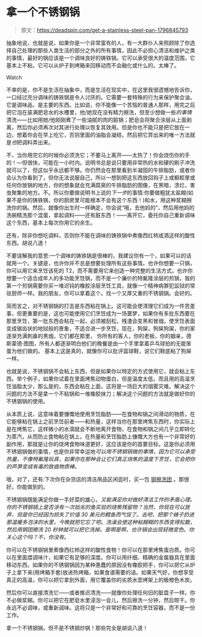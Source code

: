 # 拿一个不锈钢锅

> 原文：<https://deadspin.com/get-a-stainless-steel-pan-1796845793>

抽象地说，也就是说，如果你是一个非常富有的人，有一大群仆人来照顾除了你选择自己处理的那些人类生活的部分之外的所有事情，因此不必担心清洁和维护之类的事情，最好的锅应该是一个调味良好的铸铁锅。它可以承受很大的温度范围，它基本上不粘，它可以从炉子到烤箱来回移动而不会融化或什么的。太棒了。

Watch

不幸的是，你不是生活在抽象中，而是生活在现实中，在这里我很遗憾地告诉你，一口经过充分调味的铸铁锅是令人讨厌的。它需要一套特殊的行为来保护聚合油，它是调味品，是主要的东西。比如说，你不能像一个苦恼的普通人那样，用完之后把它泡在装满肥皂水的水槽里，他/她现在没有精力擦洗，但至少想做一些*的事情*清洗——比如用她/他刚刚煮了一些油腻的肉的脏锅；肥皂会将聚合涂层从上面剥离，然后你必须再次对其进行处理以恢复其效用。但是你也不能只是把它放在一边，想着你会在早上吃它，否则里面的油脂会凝结，然后把它弄出来的唯一方法就是*也*把调料弄出来。

不，当你用完它的时候你必须洗它；不要马上离开——太热了！你会烧伤你的手的！—但很快，可能在一小时内。说明书总是说只要用非常热的水和硬的刷子冲洗就可以了，但这似乎永远都不够。你仍然会在那里看到半凝固的牛排脂肪，或者你会认为你看到了，但你无法说服自己，所以一想到把这东西放回钩子上或橱柜里或任何你放锅的地方，你的想象就会充满腐臭的牛排脂肪的图像，在黑暗，溃烂，害虫聚集的地方。不。所以你要做说明书上说的*下一步*的事情:你要做粗犹太盐糊(如果不是你的铸铁锅，你的厨房里可能根本不会有这个东西！)和水，用这种浆糊擦洗你的锅。然后，就像你出生时一样确定，你会说“哦，去他妈的”，然后用他妈的洗碗精洗那个混蛋，拿起调料——还有脏东西！——离开它，委托你自己重新调味这个东西，基本上每次你用它的余生。

还有，除非你想吃调料，否则你不能在调味的铸铁锅中煮像西红柿或酒这样的酸性东西。胡说八道！

不要误解我的意思:一个调味的铸铁锅是很棒的，我建议你有一个，如果可以的话就用一个。关键是，也许你并不总是想要处理所有这些事情。也许你想要一只锅，你可以用它来烹饪该死的 T2，而不需要用它来创造一种完整的生活方式。也许你想要一个适合成年人的多功能烹饪锅，而不是一个廉价的特氟隆涂层的煎锅，我的第一个煎锅需要你买一堆迟钝的橡胶涂层烹饪工具，就像一个精神病罪犯监狱的常驻厨师一样。我的朋友，你可以拿着这个。找一个又厚又重的不锈钢锅。会好的。

简而言之，对不锈钢锅的打击是东西粘在锅上。这可能会使清理它们成为一件苦差事，但更重要的是，这也可能使用它们烹饪成为一场噩梦，如果你有多批东西要在那里烹饪，第一批东西会粘在一起，必须被刮松，残渣会变黑和冒烟，使烹饪表面变成锯齿状的地狱般的景象，不适合进一步烹饪，现在，狗屎，狗屎狗屎，你的家逐渐充满刺鼻的黑烟，它们都在那里， 你所有的客人，你的老板，你的姻亲，德斯蒙德·图图，所有人都逐渐明白他们的晚餐是由一个手里拿着乒乓球拍的无能笨蛋为他们做的。 基本上这是真的，就像你可以批评篮球鞋，说它们鞋底粘了狗屎一样。

也就是说，不锈钢锅不会粘上东西，但是如果你以特定的方式使用它，就会粘上东西。举个例子，如果你试着在里面烤焦动物蛋白，但是温度太低，而且用的高温烹饪油脂太少，那么是的，东西会粘在上面，这将是一场巨大的烟雾灾难。解决这个问题的方法不是拿一个不粘锅和一堆橡胶抹刀；解决这个问题的方法就是做好你的不锈钢锅的使用。

从本质上说，这意味着要慷慨地使用烹饪脂肪——在食物和锅之间滑动的物质，在它能够粘在锅上之前烹饪前者——和热量，这样当你在那里烤焦东西时，你实际上是在烤焦它，这样微小的水滴就会不断地离开食物，在食物和锅之间几乎立即转化为蒸汽，从而防止食物粘在锅上。在热量和烹饪脂肪上慷慨大方也有一个非常好的副作用，那就是让你的烧烤食物味道更好，这应该是你的首要目标。这是你必须用不锈钢锅做的事情，也是你非常幸运地*可以用不锈钢锅做的事情，因为它可以承受热量，不像特氟隆玩具，如果你在那种会让它们真正烧焦的温度下烹饪，它会把你的芦笋变成有毒的致癌物质棒。*

哦，对了，还有:下次你在杂货店的清洁用品区闲逛时，买一包 [钢擦洗团](https://pimg.tradeindia.com/02347833/b/1/Stainless-Steel-Scrubber-Max-Clean-.jpg) 。那很好。你能做到的。

不锈钢锅既能满足你做一手好菜的雄心，*又能满足你对做好清洁工作的矛盾心理。你的不锈钢锅上是否涂有一次拙劣的鱼实验的烧焦残留物？当然，你现在可以放弃，但是你已经因为损失了价值 30 美元的鳕鱼而气馁了。去吧，把那个婊子扔进那温暖多泡沫的水里，今晚就把它忘了吧。洗澡会使这种粘糊糊的东西变得松散，然后用钢团擦洗 20 秒钟就可以把它洗掉。是啊是啊，也许锅会出现轻微变色。你关心这个吗？不，你没有。*

你可以在不锈钢锅里煮像西红柿这样的酸性食物！你可以在那里烤焦蛋白质。你可以在里面煨调味汁，如果它有足够的深度。你可以用纤细、精确的金属器具在里面移动东西。如果你的不锈钢锅因为某种愚蠢的原因没有橡胶把手，你可以把它从炉子上拿下来(用烤箱手套)放进热烤箱，如果食谱需要的话。如果天气好，你想享受真正的高温，你可以把它拿到外面，用它覆盖你的劣质水壶烤架上的极橙色木炭。

然后你可以直接清洗它——或者推迟清洗——就像你处理任何旧的脏盘子一样。你不必做浆糊。你可以把它在肥皂水里浸泡一会儿，然后擦洗一分钟，然后晾干。你永远不必调味，或重新调味。这将只是一个非常好和可靠的烹饪容器，而不是一份工作。

拿一个不锈钢锅。但不是不锈钢炒锅！那些完全是胡说八道！